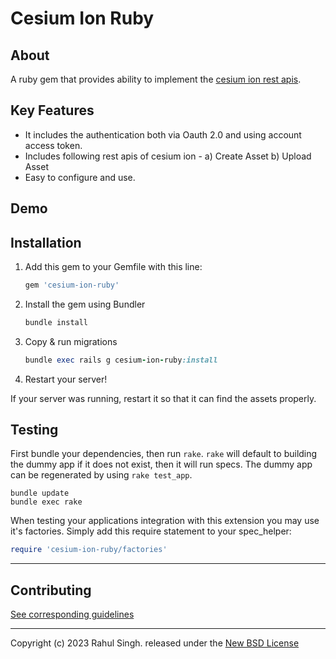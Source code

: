 <!-- Write your README.md file. Build something amazing! This README.md template can guide you to build your project documentation, but feel free to modify it as you wish 🥰 -->
# **Cesium Ion Ruby**

## **About**

A ruby gem that provides ability to implement the [cesium ion rest apis](https://cesium.com/learn/ion/rest-api/).

## **Key Features**

* It includes the authentication both via Oauth 2.0 and using account access token.
* Includes following rest apis of cesium ion - 
  a) Create Asset
  b) Upload Asset
* Easy to configure and use.

## **Demo**

## **Installation**

1. Add this gem to your Gemfile with this line:

    ```ruby
    gem 'cesium-ion-ruby'
    ```

2. Install the gem using Bundler

    ```ruby
    bundle install
    ```

3. Copy & run migrations

    ```ruby
    bundle exec rails g cesium-ion-ruby:install
    ```

4. Restart your server!

  If your server was running, restart it so that it can find the assets properly.


## Testing

First bundle your dependencies, then run `rake`. `rake` will default to building the dummy app if it does not exist, then it will run specs. The dummy app can be regenerated by using `rake test_app`.

```shell
bundle update
bundle exec rake
```


When testing your applications integration with this extension you may use it's factories.
Simply add this require statement to your spec_helper:

```ruby
require 'cesium-ion-ruby/factories'
```
---

## Contributing

[See corresponding guidelines](https://github.com/rahulsingh321/cesium-ion-ruby/blob/master/CONTRIBUTING.md)

---

Copyright (c) 2023 Rahul Singh. released under the [New BSD License](https://github.com/rahulsingh321/cesium-ion-ruby/blob/master/LICENSE)
